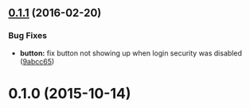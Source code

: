 <a name="0.1.1"></a>
## [0.1.1](https://github.com/SupportClass/lfg-omega13/compare/v0.1.0...v0.1.1) (2016-02-20)


### Bug Fixes

* **button:** fix button not showing up when login security was disabled ([9abcc65](https://github.com/SupportClass/lfg-omega13/commit/9abcc65))



<a name="0.1.0"></a>
# 0.1.0 (2015-10-14)




